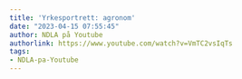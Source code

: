 ```yaml
---
title: 'Yrkesportrett: agronom'
date: "2023-04-15 07:55:45"
author: NDLA på Youtube
authorlink: https://www.youtube.com/watch?v=VmTC2vsIqTs
tags:
- NDLA-pa-Youtube
---
```

